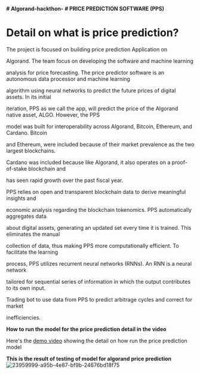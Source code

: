 **# Algorand-hackthon-**
**# PRICE PREDICTION SOFTWARE (PPS)**
# Detail on what is price prediction?
The project is  focused on building  price prediction Application on 

Algorand. The team focus on developing the software and machine learning 

analysis for price forecasting. The price predictor software is an autonomous data processor and machine learning 

algorithm using neural networks to predict the future prices of digital assets. In its initial 

iteration, PPS as we call the app, will predict the price of the Algorand native asset, ALGO. However, the PPS 

model was built for interoperability across Algorand, Bitcoin, Ethereum, and Cardano. Bitcoin 

and Ethereum, were included because of their market prevalence as the two largest blockchains.

Cardano was included because like Algorand, it also operates on a proof-of-stake blockchain and 

has seen rapid growth over the past fiscal year.

PPS relies on open and transparent blockchain data to derive meaningful insights and 

economic analysis regarding the blockchain tokenomics. PPS automatically aggregates data 

about digital assets, generating an updated set every time it is trained. This eliminates the manual 

collection of data, thus making PPS more computationally efficient. To facilitate the learning 

process,  PPS utilizes recurrent neural networks (RNNs). An RNN is a neural network 

tailored for sequential series of information in which the output contributes to its own input.

Trading bot to use data from PPS to predict arbitrage cycles and correct for market 

inefficiencies.





**How to run the model for the price prediction detail in the video**

Here's the [demo video](https://youtu.be/aJaC7ikSz2o) showing the detail on how run the price prediction model

**This is the result of testing of model for algorand price prediction**
![23959999-a95b-4e87-bf9b-24676bd18f75](https://user-images.githubusercontent.com/95692977/178860250-2819c729-1473-4b43-aa9c-d82e51c038e6.jpg)
